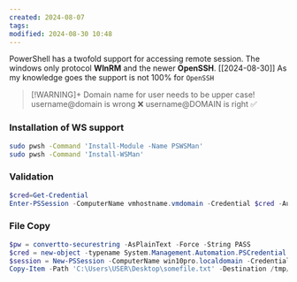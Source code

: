 ```yaml
---
created: 2024-08-07
tags: 
modified: 2024-08-30 10:48
---
```

PowerShell has a twofold support for accessing remote session. The windows only protocol **WInRM** and the newer **OpenSSH**. 
[[2024-08-30]] As my knowledge goes the support is not 100% for `OpenSSH`

> [!WARNING]+ Domain name for user needs to be upper case!
> username@domain is wrong ❌
> username@DOMAIN is right ✅
> 


### Installation of WS support
```bash
sudo pwsh -Command 'Install-Module -Name PSWSMan'
sudo pwsh -Command 'Install-WSMan'
```
### Validation

```powershell
$cred=Get-Credential 
Enter-PSSession -ComputerName vmhostname.vmdomain -Credential $cred -Authentication Negotiate
```
### File Copy
```powershell
$pw = convertto-securestring -AsPlainText -Force -String PASS
$cred = new-object -typename System.Management.Automation.PSCredential -argumentlist "USER",$pw
$session = New-PSSession -ComputerName win10pro.localdomain -Credential $cred  -Authentication Negotiate
Copy-Item -Path 'C:\Users\USER\Desktop\somefile.txt' -Destination /tmp/ -FromSession $session
```
